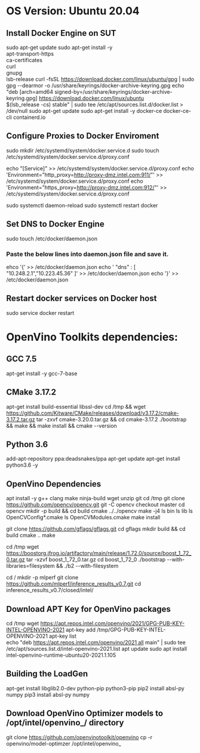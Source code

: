 # OS Version: Ubuntu 20.04
## Install Docker Engine on SUT
sudo apt-get update
sudo apt-get install -y \
    apt-transport-https \
    ca-certificates \
    curl \
    gnupg \
    lsb-release
curl -fsSL https://download.docker.com/linux/ubuntu/gpg | sudo gpg --dearmor -o /usr/share/keyrings/docker-archive-keyring.gpg
echo \
  "deb [arch=amd64 signed-by=/usr/share/keyrings/docker-archive-keyring.gpg] https://download.docker.com/linux/ubuntu \
  $(lsb_release -cs) stable" | sudo tee /etc/apt/sources.list.d/docker.list > /dev/null
sudo apt-get update
sudo apt-get install -y docker-ce docker-ce-cli containerd.io

## Configure Proxies to Docker Enviroment
sudo mkdir /etc/systemd/system/docker.service.d
sudo touch /etc/systemd/system/docker.service.d/proxy.conf

echo "[Service]" >> /etc/systemd/system/docker.service.d/proxy.conf
echo 'Environment="http_proxy=http://proxy-dmz.intel.com:911/"' >> /etc/systemd/system/docker.service.d/proxy.conf
echo 'Environment="https_proxy=http://proxy-dmz.intel.com:912/"' >> /etc/systemd/system/docker.service.d/proxy.conf
 
sudo systemctl daemon-reload
sudo systemctl restart docker

##  Set DNS to Docker Engine 
sudo touch /etc/docker/daemon.json
### Paste the below lines into daemon.json file and save it. 
ehco '{' >> /etc/docker/daemon.json
echo '    "dns" : [ "10.248.2.1","10.223.45.36" ]' >> /etc/docker/daemon.json
echo '}' >> /etc/docker/daemon.json


## Restart docker services on Docker host
sudo service docker restart

# OpenVino Toolkits dependencies: 
## GCC 7.5
apt-get install -y gcc-7-base

## CMake 3.17.2
apt-get install build-essential libssl-dev
cd /tmp && wget https://github.com/Kitware/CMake/releases/download/v3.17.2/cmake-3.17.2.tar.gz
tar -zxvf cmake-3.20.0.tar.gz && cd cmake-3.17.2
./bootstrap && make && make install && cmake --version

## Python 3.6
add-apt-repository ppa:deadsnakes/ppa
apt-get update
apt-get install python3.6 -y

## OpenVino Dependencies
apt install -y g++ clang make ninja-build wget unzip git
cd /tmp 
git clone https://github.com/opencv/opencv.git
git -C opencv checkout master
cd opencv
mkdir -p build && cd build
cmake ../../opencv
make -j4
ls bin
ls lib
ls OpenCVConfig*.cmake
ls OpenCVModules.cmake
make install


git clone https://github.com/gflags/gflags.git
cd gflags
mkdir build && cd build
cmake ..
make

cd /tmp 
wget https://boostorg.jfrog.io/artifactory/main/release/1.72.0/source/boost_1_72_0.tar.gz
tar -xzvf boost_1_72_0.tar.gz
cd boost_1_72_0
./bootstrap --with-libraries=filesystem && ./b2 --with-filesystem

cd /
mkdir -p mlperf
git clone https://github.com/mlperf/inference_results_v0.7.git
cd inference_results_v0.7/closed/intel/

##  Download APT Key for OpenVino packages
cd /tmp 
wget https://apt.repos.intel.com/openvino/2021/GPG-PUB-KEY-INTEL-OPENVINO-2021
apt-key add /tmp/GPG-PUB-KEY-INTEL-OPENVINO-2021
apt-key list
echo "deb https://apt.repos.intel.com/openvino/2021 all main" | sudo tee /etc/apt/sources.list.d/intel-openvino-2021.list
apt update
sudo apt install intel-openvino-runtime-ubuntu20-2021.1.105

## Building the LoadGen
apt-get install libglib2.0-dev python-pip python3-pip
pip2 install absl-py numpy
pip3 install absl-py numpy

## Download OpenVino Optimizer models to /opt/intel/openvino_<version>/ directory
git clone https://github.com/openvinotoolkit/openvino
cp -r openvino/model-optimzer /opt/intel/openvino_<version>
